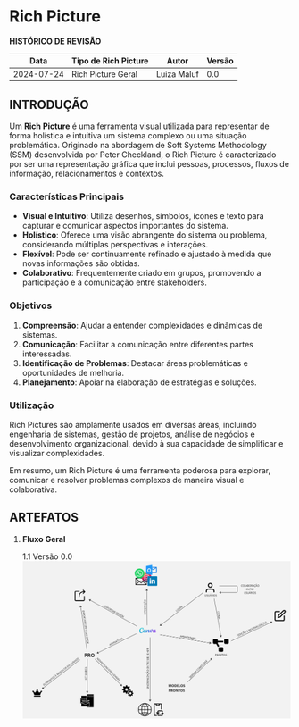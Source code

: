 # Rich Picture

__HISTÓRICO DE REVISÃO__

| Data       | Tipo de Rich Picture                 | Autor         | Versão   |
|------------|--------------------------------------|---------------|----------|
| 2024-07-24 | Rich Picture Geral                   | Luiza Maluf   | 0.0      |

## __INTRODUÇÃO__

Um **Rich Picture** é uma ferramenta visual utilizada para representar de forma holística e intuitiva um sistema complexo ou uma situação problemática. Originado na abordagem de Soft Systems Methodology (SSM) desenvolvida por Peter Checkland, o Rich Picture é caracterizado por ser uma representação gráfica que inclui pessoas, processos, fluxos de informação, relacionamentos e contextos.

### Características Principais

- **Visual e Intuitivo**: Utiliza desenhos, símbolos, ícones e texto para capturar e comunicar aspectos importantes do sistema.
- **Holístico**: Oferece uma visão abrangente do sistema ou problema, considerando múltiplas perspectivas e interações.
- **Flexível**: Pode ser continuamente refinado e ajustado à medida que novas informações são obtidas.
- **Colaborativo**: Frequentemente criado em grupos, promovendo a participação e a comunicação entre stakeholders.

### Objetivos

1. **Compreensão**: Ajudar a entender complexidades e dinâmicas de sistemas.
2. **Comunicação**: Facilitar a comunicação entre diferentes partes interessadas.
3. **Identificação de Problemas**: Destacar áreas problemáticas e oportunidades de melhoria.
4. **Planejamento**: Apoiar na elaboração de estratégias e soluções.

### Utilização

Rich Pictures são amplamente usados em diversas áreas, incluindo engenharia de sistemas, gestão de projetos, análise de negócios e desenvolvimento organizacional, devido à sua capacidade de simplificar e visualizar complexidades.

Em resumo, um Rich Picture é uma ferramenta poderosa para explorar, comunicar e resolver problemas complexos de maneira visual e colaborativa.

## __ARTEFATOS__

1. __Fluxo Geral__
    
    1.1 Versão 0.0![Rich Picture Geral](images/rich_picture_geral.jpg)

